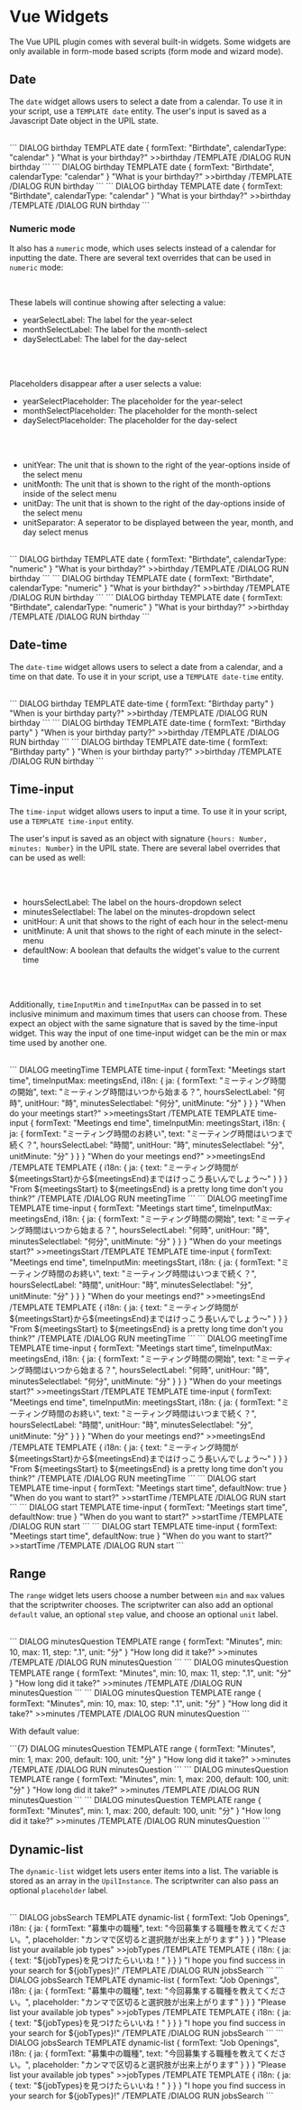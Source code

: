 # Vue Widgets

The Vue UPIL plugin comes with several built-in widgets. Some widgets are only available in form-mode based scripts (form mode and wizard mode).

## Date 

The `date` widget allows users to select a date from a calendar. To use it in your script, use a `TEMPLATE date` entity. The user's input is saved as a Javascript Date object in the UPIL state. 
<br/>
<br/>

<UpilBot>
```
DIALOG birthday
  TEMPLATE date
    {
      formText: "Birthdate",
      calendarType: "calendar"
    }
    "What is your birthday?"
    >>birthday
  /TEMPLATE
/DIALOG
RUN birthday
```
</UpilBot>

<FormMode hideScript>
```
DIALOG birthday
  TEMPLATE date
    {
      formText: "Birthdate",
      calendarType: "calendar"
    }
    "What is your birthday?"
    >>birthday
  /TEMPLATE
/DIALOG
RUN birthday
```
</FormMode>

<WizardMode hideScript>
```
DIALOG birthday
  TEMPLATE date
    {
      formText: "Birthdate",
      calendarType: "calendar"
    }
    "What is your birthday?"
    >>birthday
  /TEMPLATE
/DIALOG
RUN birthday
```
</WizardMode>

### Numeric mode
It also has a `numeric` mode, which uses selects instead of a calendar for inputting the date. There are several text overrides that can be used in `numeric` mode:

<br/>

These labels will continue showing after selecting a value:
* yearSelectLabel: The label for the year-select
* monthSelectLabel: The label for the month-select
* daySelectLabel: The label for the day-select

<br/>
<br/>

Placeholders disappear after a user selects a value:
* yearSelectPlaceholder: The placeholder for the year-select
* monthSelectPlaceholder: The placeholder for the month-select
* daySelectPlaceholder: The placeholder for the day-select

<br/>
<br/>

* unitYear: The unit that is shown to the right of the year-options inside of the select menu
* unitMonth: The unit that is shown to the right of the month-options inside of the select menu
* unitDay: The unit that is shown to the right of the day-options inside of the select menu
* unitSeparator: A seperator to be displayed between the year, month, and day select menus

<br/>

<UpilBot>
```
DIALOG birthday
  TEMPLATE date
    {
      formText: "Birthdate",
      calendarType: "numeric"
    }
    "What is your birthday?"
    >>birthday
  /TEMPLATE
/DIALOG
RUN birthday
```
</UpilBot>

<FormMode hideScript>
```
DIALOG birthday
  TEMPLATE date
    {
      formText: "Birthdate",
      calendarType: "numeric"
    }
    "What is your birthday?"
    >>birthday
  /TEMPLATE
/DIALOG
RUN birthday
```
</FormMode>

<WizardMode hideScript>
```
DIALOG birthday
  TEMPLATE date
    {
      formText: "Birthdate",
      calendarType: "numeric"
    }
    "What is your birthday?"
    >>birthday
  /TEMPLATE
/DIALOG
RUN birthday
```
</WizardMode>

## Date-time

The `date-time` widget allows users to select a date from a calendar, and a time on that date. To use it in your script, use a `TEMPLATE date-time` entity.
<br/>
<br/>

<UpilBot>
```
DIALOG birthday
  TEMPLATE date-time
    {
      formText: "Birthday party"
    }
    "When is your birthday party?"
    >>birthday
  /TEMPLATE
/DIALOG
RUN birthday
```
</UpilBot>

<FormMode hideScript>
```
DIALOG birthday
  TEMPLATE date-time
    {
      formText: "Birthday party"
    }
    "When is your birthday party?"
    >>birthday
  /TEMPLATE
/DIALOG
RUN birthday
```
</FormMode>

<WizardMode hideScript>
```
DIALOG birthday
  TEMPLATE date-time
    {
      formText: "Birthday party"
    }
    "When is your birthday party?"
    >>birthday
  /TEMPLATE
/DIALOG
RUN birthday
```
</WizardMode>

## Time-input

The `time-input` widget allows users to input a time. To use it in your script, use a `TEMPLATE time-input` entity.

The user's input is saved as an object with signature `{hours: Number, minutes: Number}` in the UPIL state. There are several label overrides that can be used as well:

<br/>
<br/>

* hoursSelectLabel: The label on the hours-dropdown select
* minutesSelectlabel: The label on the minutes-dropdown select
* unitHour: A unit that shows to the right of each hour in the select-menu
* unitMinute: A unit that shows to the right of each minute in the select-menu
* defaultNow: A boolean that defaults the widget's value to the current time

<br/>
<br/>

Additionally, `timeInputMin` and `timeInputMax` can be passed in to set inclusive minimum and maximum times that users can choose from. These expect an object with the same signature that is saved
by the time-input widget. This way the input of one time-input widget can be the min or max time used by another one.
<br/>
<br/>

<UpilBot withLocale>
```
DIALOG meetingTime
    TEMPLATE time-input
    {
      formText: "Meetings start time",
      timeInputMax: meetingsEnd,
      i18n: {
        ja: {
          formText: "ミーティング時間の開始",
          text: "ミーティング時間はいつから始まる？",
          hoursSelectLabel: "何時",
          unitHour: "時",
          minutesSelectlabel: "何分",
          unitMinute: "分"
        }
      }
    }
    "When do your meetings start?"
    >>meetingsStart
    /TEMPLATE
    TEMPLATE time-input
    {
      formText: "Meetings end time",
      timeInputMin: meetingsStart,
      i18n: {
        ja: {
          formText: "ミーティング時間のお終い",
          text: "ミーティング時間はいつまで続く？",
          hoursSelectLabel: "時間",
          unitHour: "時",
          minutesSelectlabel: "分",
          unitMinute: "分"
        }
      }
    }
    "When do your meetings end?"
    >>meetingsEnd
    /TEMPLATE
    TEMPLATE 
    {
      i18n: {
        ja: {
          text: "ミーティング時間が${meetingsStart}から${meetingsEnd}まではけっこう長いんでしょう～"
        }
      }
    }
    "From ${meetingsStart} to ${meetingsEnd} is a pretty long time don't you think?" 
    /TEMPLATE
  /DIALOG
  RUN meetingTime
```
</UpilBot>

<FormMode withLocale hideScript>
```
DIALOG meetingTime
    TEMPLATE time-input
    {
      formText: "Meetings start time",
      timeInputMax: meetingsEnd,
      i18n: {
        ja: {
          formText: "ミーティング時間の開始",
          text: "ミーティング時間はいつから始まる？",
          hoursSelectLabel: "何時",
          unitHour: "時",
          minutesSelectlabel: "何分",
          unitMinute: "分"
        }
      }
    }
    "When do your meetings start?"
    >>meetingsStart
    /TEMPLATE
    TEMPLATE time-input
    {
      formText: "Meetings end time",
      timeInputMin: meetingsStart,
      i18n: {
        ja: {
          formText: "ミーティング時間のお終い",
          text: "ミーティング時間はいつまで続く？",
          hoursSelectLabel: "時間",
          unitHour: "時",
          minutesSelectlabel: "分",
          unitMinute: "分"
        }
      }
    }
    "When do your meetings end?"
    >>meetingsEnd
    /TEMPLATE
    TEMPLATE 
    {
      i18n: {
        ja: {
          text: "ミーティング時間が${meetingsStart}から${meetingsEnd}まではけっこう長いんでしょう～"
        }
      }
    }
    "From ${meetingsStart} to ${meetingsEnd} is a pretty long time don't you think?" 
    /TEMPLATE
  /DIALOG
  RUN meetingTime
```
</FormMode>

<WizardMode withLocale hideScript>
```
DIALOG meetingTime
    TEMPLATE time-input
    {
      formText: "Meetings start time",
      timeInputMax: meetingsEnd,
      i18n: {
        ja: {
          formText: "ミーティング時間の開始",
          text: "ミーティング時間はいつから始まる？",
          hoursSelectLabel: "何時",
          unitHour: "時",
          minutesSelectlabel: "何分",
          unitMinute: "分"
        }
      }
    }
    "When do your meetings start?"
    >>meetingsStart
    /TEMPLATE
    TEMPLATE time-input
    {
      formText: "Meetings end time",
      timeInputMin: meetingsStart,
      i18n: {
        ja: {
          formText: "ミーティング時間のお終い",
          text: "ミーティング時間はいつまで続く？",
          hoursSelectLabel: "時間",
          unitHour: "時",
          minutesSelectlabel: "分",
          unitMinute: "分"
        }
      }
    }
    "When do your meetings end?"
    >>meetingsEnd
    /TEMPLATE
    TEMPLATE 
    {
      i18n: {
        ja: {
          text: "ミーティング時間が${meetingsStart}から${meetingsEnd}まではけっこう長いんでしょう～"
        }
      }
    }
    "From ${meetingsStart} to ${meetingsEnd} is a pretty long time don't you think?" 
    /TEMPLATE
  /DIALOG
  RUN meetingTime
```
</WizardMode>

<UpilBot>
```
DIALOG start
    TEMPLATE time-input
    {
      formText: "Meetings start time",
      defaultNow: true
    }
    "When do you want to start?"
    >>startTime
    /TEMPLATE
  /DIALOG
  RUN start
```
</UpilBot>

<FormMode hideScript>
```
DIALOG start
    TEMPLATE time-input
    {
      formText: "Meetings start time",
      defaultNow: true
    }
    "When do you want to start?"
    >>startTime
    /TEMPLATE
  /DIALOG
  RUN start
```
</FormMode>

<WizardMode hideScript>
```
DIALOG start
    TEMPLATE time-input
    {
      formText: "Meetings start time",
      defaultNow: true
    }
    "When do you want to start?"
    >>startTime
    /TEMPLATE
  /DIALOG
  RUN start
```
</WizardMode>

## Range

The `range` widget lets users choose a number between `min` and `max` values that the scriptwriter chooses. The scriptwriter can also add an optional `default` value, an optional `step` value, and choose an optional `unit` label.
<br/>
<br/>

<UpilBot>
```
DIALOG minutesQuestion
  TEMPLATE range
    {
      formText: "Minutes",
      min: 10,
      max: 11,
      step: ".1",
      unit: "分"
    }
  "How long did it take?"
  >>minutes
  /TEMPLATE
/DIALOG
RUN minutesQuestion
```
</UpilBot>

<FormMode hideScript>
```
DIALOG minutesQuestion
  TEMPLATE range
    {
      formText: "Minutes",
      min: 10,
      max: 11,
      step: ".1",
      unit: "分"
    }
  "How long did it take?"
  >>minutes
  /TEMPLATE
/DIALOG
RUN minutesQuestion
```
</FormMode>

<WizardMode hideScript>
```
DIALOG minutesQuestion
  TEMPLATE range
    {
      formText: "Minutes",
      min: 10,
      max: 10,
      step: ".1",
      unit: "分"
    }
  "How long did it take?"
  >>minutes
  /TEMPLATE
/DIALOG
RUN minutesQuestion
```
</WizardMode>

<br/>

With default value:

<UpilBot>
```{7}
DIALOG minutesQuestion
  TEMPLATE range
    {
      formText: "Minutes",
      min: 1,
      max: 200,
      default: 100,
      unit: "分"
    }
  "How long did it take?"
  >>minutes
  /TEMPLATE
/DIALOG
RUN minutesQuestion
```
</UpilBot>

<FormMode hideScript>
```
DIALOG minutesQuestion
  TEMPLATE range
    {
      formText: "Minutes",
      min: 1,
      max: 200,
      default: 100,
      unit: "分"
    }
  "How long did it take?"
  >>minutes
  /TEMPLATE
/DIALOG
RUN minutesQuestion
```
</FormMode>

<WizardMode hideScript>
```
DIALOG minutesQuestion
  TEMPLATE range
    {
      formText: "Minutes",
      min: 1,
      max: 200,
      default: 100,
      unit: "分"
    }
  "How long did it take?"
  >>minutes
  /TEMPLATE
/DIALOG
RUN minutesQuestion
```
</WizardMode>

## Dynamic-list

The `dynamic-list` widget lets users enter items into a list. The variable is stored as an array in the `UpilInstance`. The scriptwriter can also pass an optional `placeholder` label.
<br/>
<br/>

<UpilBot>
```
DIALOG jobsSearch
  TEMPLATE dynamic-list
  {
    formText: "Job Openings",
    i18n: {
      ja: {
        formText: "募集中の職種",
        text: "今回募集する職種を教えてください。",
        placeholder: "カンマで区切ると選択肢が出来上がります"
      }
    }
  }
  "Please list your available job types"
  >>jobTypes
  /TEMPLATE
  TEMPLATE 
  {
    i18n: {
      ja: {
        text: "${jobTypes}を見つけたらいいね！"
      }
    }
  }
  "I hope you find success in your search for ${jobTypes}!"
  /TEMPLATE
/DIALOG
RUN jobsSearch
```
</UpilBot>

<FormMode hideScript>
```
DIALOG jobsSearch
  TEMPLATE dynamic-list
  {
    formText: "Job Openings",
    i18n: {
      ja: {
        formText: "募集中の職種",
        text: "今回募集する職種を教えてください。",
        placeholder: "カンマで区切ると選択肢が出来上がります"
      }
    }
  }
  "Please list your available job types"
  >>jobTypes
  /TEMPLATE
  TEMPLATE 
  {
    i18n: {
      ja: {
        text: "${jobTypes}を見つけたらいいね！"
      }
    }
  }
  "I hope you find success in your search for ${jobTypes}!"
  /TEMPLATE
/DIALOG
RUN jobsSearch
```
</FormMode>

<WizardMode hideScript>
```
DIALOG jobsSearch
  TEMPLATE dynamic-list
  {
    formText: "Job Openings",
    i18n: {
      ja: {
        formText: "募集中の職種",
        text: "今回募集する職種を教えてください。",
        placeholder: "カンマで区切ると選択肢が出来上がります"
      }
    }
  }
  "Please list your available job types"
  >>jobTypes
  /TEMPLATE
  TEMPLATE 
  {
    i18n: {
      ja: {
        text: "${jobTypes}を見つけたらいいね！"
      }
    }
  }
  "I hope you find success in your search for ${jobTypes}!"
  /TEMPLATE
/DIALOG
RUN jobsSearch
```
</WizardMode>